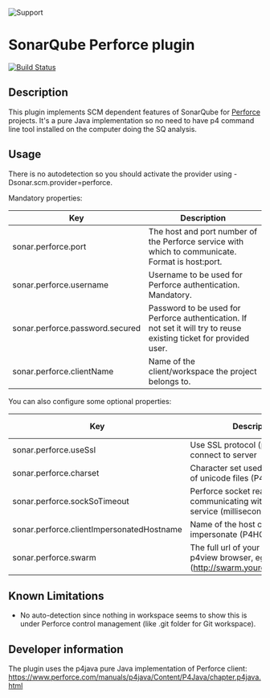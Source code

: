 ![Support](https://img.shields.io/badge/Support-Best%20Effort-yellow.svg)

# SonarQube Perforce plugin
[![Build Status](https://api.travis-ci.com/eidosmontreal/sonar-scm-perforce.svg?branch=sonarqube-v7)](https://app.travis-ci.com/github/eidosmontreal/sonar-scm-perforce)

## Description
This plugin implements SCM dependent features of SonarQube for [Perforce](http://www.perforce.com/) projects. It's a pure Java implementation so no need to have p4 command line tool installed on the computer doing the SQ analysis.

## Usage
There is no autodetection so you should activate the provider using -Dsonar.scm.provider=perforce.

Mandatory properties:

Key | Description
--- | -----------
sonar.perforce.port | The host and port number of the Perforce service with which to communicate. Format is host:port.
sonar.perforce.username | Username to be used for Perforce authentication. Mandatory.
sonar.perforce.password.secured | Password to be used for Perforce authentication. If not set it will try to reuse existing ticket for provided user.
sonar.perforce.clientName | Name of the client/workspace the project belongs to.

You can also configure some optional properties:

Key | Description | Default value
--- | ----------- | -------------
sonar.perforce.useSsl | Use SSL protocol (p4javassl://) to connect to server | false
sonar.perforce.charset | Character set used for translation of unicode files (P4CHARSET)
sonar.perforce.sockSoTimeout | Perforce socket read timeout for communicating with the Perforce service (milliseconds) | 30000 (30s)
sonar.perforce.clientImpersonatedHostname | Name of the host computer to impersonate (P4HOST) |
sonar.perforce.swarm | The full url of your swarm or p4view browser, eg (http://swarm.yourcompany.com/) |

## Known Limitations
* No auto-detection since nothing in workspace seems to show this is under Perforce control management (like .git folder for Git workspace).

## Developer information
The plugin uses the p4java pure Java implementation of Perforce client: https://www.perforce.com/manuals/p4java/Content/P4Java/chapter.p4java.html
